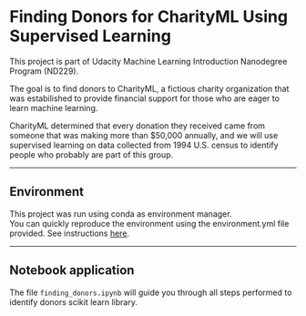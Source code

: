 # Finding Donors for CharityML Using Supervised Learning
This project is part of Udacity Machine Learning Introduction Nanodegree Program (ND229).<br>

The goal is to find donors to CharityML, a fictious charity organization that was estabilished to provide financial 
support for those who are eager to learn machine learning.<br>

CharityML determined that every donation they received came from someone that was making more than $50,000 annually, and
we will use supervised learning on data collected from 1994 U.S. census to identify people who probably are part of this
group.
___
## Environment
This project was run using conda as environment manager.<br>
You can quickly reproduce the environment using the environment.yml file provided. See instructions [here](https://docs.conda.io/projects/conda/en/latest/user-guide/tasks/manage-environments.html#creating-an-environment-from-an-environment-yml-file).
___
## Notebook application
The file `finding_donors.ipynb` will guide you through all steps performed to identify donors scikit learn library.